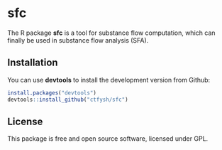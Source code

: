 # sfc

The R package **sfc** is a tool for substance flow computation, which can finally be used in substance flow analysis (SFA).

## Installation

You can use **devtools** to install the development version from Github:

```r
install.packages("devtools")
devtools::install_github("ctfysh/sfc")
```

## License

This package is free and open source software, licensed under GPL.
